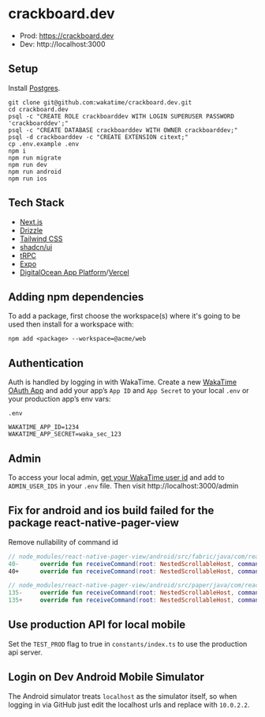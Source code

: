 # crackboard.dev

- Prod: https://crackboard.dev
- Dev: http://localhost:3000

## Setup

Install [Postgres](https://postgresapp.com/).

```
git clone git@github.com:wakatime/crackboard.dev.git
cd crackboard.dev
psql -c "CREATE ROLE crackboarddev WITH LOGIN SUPERUSER PASSWORD 'crackboarddev';"
psql -c "CREATE DATABASE crackboarddev WITH OWNER crackboarddev;"
psql -d crackboarddev -c "CREATE EXTENSION citext;"
cp .env.example .env
npm i
npm run migrate
npm run dev
npm run android
npm run ios
```

## Tech Stack

- [Next.js](https://nextjs.org)
- [Drizzle](https://orm.drizzle.team/docs/overview)
- [Tailwind CSS](https://tailwindcss.com)
- [shadcn/ui](https://ui.shadcn.com/docs)
- [tRPC](https://trpc.io)
- [Expo](https://expo.dev/)
- [DigitalOcean App Platform](https://www.digitalocean.com/products/app-platform)/[Vercel](https://vercel.com/)

## Adding npm dependencies

To add a package, first choose the workspace(s) where it's going to be used then install for a workspace with:

`npm add <package> --workspace=@acme/web`

## Authentication

Auth is handled by logging in with WakaTime.
Create a new [WakaTime OAuth App](https://wakatime.com/apps) and add your app’s `App ID` and `App Secret` to your local `.env` or your production app’s env vars:

`.env`

```
WAKATIME_APP_ID=1234
WAKATIME_APP_SECRET=waka_sec_123
```
## Admin

To access your local admin, [get your WakaTime user id](https://wakatime.com/me/id) and add to `ADMIN_USER_IDS` in your `.env` file.
Then visit http://localhost:3000/admin

## Fix for android and ios build failed for the package react-native-pager-view

Remove nullability of command id

```kt
// node_modules/react-native-pager-view/android/src/fabric/java/com/reactnativepagerview/PagerViewViewManager.kt
40-      override fun receiveCommand(root: NestedScrollableHost, commandId: String?, args: ReadableArray?)
40+      override fun receiveCommand(root: NestedScrollableHost, commandId: String, args: ReadableArray?)
```

```kt
// node_modules/react-native-pager-view/android/src/paper/java/com/reactnativepagerview/PagerViewViewManager.kt
135-     override fun receiveCommand(root: NestedScrollableHost, commandId: String?, args: ReadableArray?) {
135+     override fun receiveCommand(root: NestedScrollableHost, commandId: String, args: ReadableArray?) {
```

## Use production API for local mobile

Set the `TEST_PROD` flag to true in `constants/index.ts` to use the production api server.

## Login on Dev Android Mobile Simulator

The Android simulator treats `localhost` as the simulator itself, so when logging in via GitHub just edit the localhost urls and replace with `10.0.2.2`.
